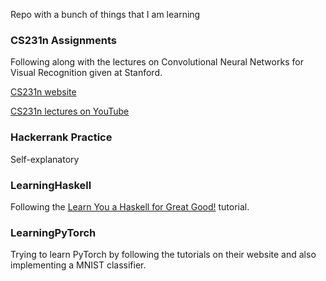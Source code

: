 Repo with a bunch of things that I am learning

### CS231n Assignments

Following along with the lectures on Convolutional Neural Networks for Visual Recognition given at Stanford.

[CS231n website](https://cs231n.github.io/)

[CS231n lectures on YouTube](https://www.youtube.com/playlist?list=PLkt2uSq6rBVctENoVBg1TpCC7OQi31AlC)

### Hackerrank Practice

Self-explanatory

### LearningHaskell

Following the [Learn You a Haskell for Great Good!](http://learnyouahaskell.com/) tutorial.

### LearningPyTorch

Trying to learn PyTorch by following the tutorials on their website and also implementing a MNIST classifier.

